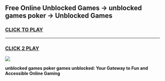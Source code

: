 
## Free Online Unblocked Games → unblocked games poker → Unblocked Games
<h3>
<a href="https://premium.freeplayer.one?title=unblocked_games_poker&ref=21F">CLICK TO PLAY</a></h3>
<hr>

<h3>
<a href="https://premium.freeplayer.one?title=unblocked_games_poker&ref=21F">CLICK 2 PLAY</a>
  
</h3>

<a href="https://premium.freeplayer.one?title=unblocked_games_poker&ref=21F/"><img src="https://clearcache.store/games.png"></a>


**unblocked games poker games unblocked: Your Gateway to Fun and Accessible Online Gaming**
